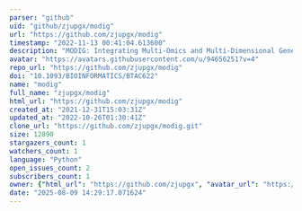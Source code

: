 ```yaml
---
parser: "github"
uid: "github/zjupgx/modig"
url: "https://github.com/zjupgx/modig"
timestamp: "2022-11-13 00:41:04.613600"
description: "MODIG: Integrating Multi-Omics and Multi-Dimensional Gene Network for Cancer Driver Gene Identification based on Graph Attention Network Model"
avatar: "https://avatars.githubusercontent.com/u/94656251?v=4"
repo_url: "https://github.com/zjupgx/modig"
doi: "10.1093/BIOINFORMATICS/BTAC622"
name: "modig"
full_name: "zjupgx/modig"
html_url: "https://github.com/zjupgx/modig"
created_at: "2021-12-31T15:03:31Z"
updated_at: "2022-10-26T01:30:41Z"
clone_url: "https://github.com/zjupgx/modig.git"
size: 12890
stargazers_count: 1
watchers_count: 1
language: "Python"
open_issues_count: 2
subscribers_count: 1
owner: {"html_url": "https://github.com/zjupgx", "avatar_url": "https://avatars.githubusercontent.com/u/94656251?v=4", "login": "zjupgx", "type": "User"}
date: "2025-08-09 14:29:17.071624"
---
```

